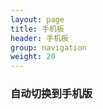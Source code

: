 ```yaml
---
layout: page
title: 手机板
header: 手机板
group: navigation
weight: 20
---
```


<!-- Styles -->
<link rel="stylesheet" media="all" href="./image/site.min.css" type="text/css">
<!-- Modernizr -->
<script src="./image/modernizr.min.js"></script>

<script>
    function DetectMobileDevice()
    {
       var uagent = navigator.userAgent.toLowerCase();
       if (uagent.search("android") > -1)
          window.location.href = "http://edgefund.cn/mobile"

       if (uagent.search("ios") > -1)
          window.location.href = "http://edgefund.cn/mobile"

    }
</script>
<body onload="DetectMobileDevice()"> </body> 

### 自动切换到手机版
